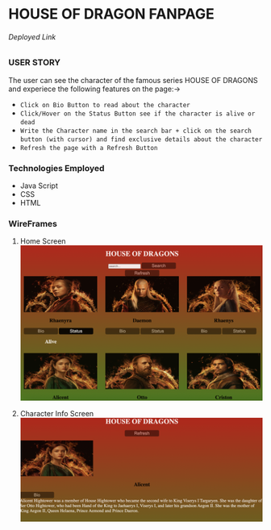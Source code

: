 # HOUSE OF DRAGON FANPAGE

###### Deployed Link


### USER STORY
The user can see the character of the famous series HOUSE OF DRAGONS and experiece the following features on the page:->
- `Click on Bio Button to read about the character`
- `Click/Hover on the Status Button see if the character is alive or dead`
- `Write the Character name in the search bar + click on the search button (with cursor) and find exclusive details about the character`
- `Refresh the page with a Refresh Button`

### Technologies Employed

- Java Script
- CSS
- HTML

### WireFrames

1) Home Screen
![Image](wireframes/Home.png)

1) Character Info Screen
![Image](wireframes/Info.png)